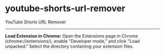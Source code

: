 # youtube-shorts-url-remover

YouTube Shorts URL Remover

---

**Load Extension in Chrome:**
Open the Extensions page in Chrome (chrome://extensions/), 
enable "Developer mode," and click "Load unpacked." 
Select the directory containing your extension files.
